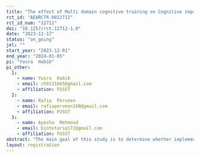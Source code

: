 ```yaml
---
title: "The effect of Multi domain cognitive training on Cognitive impairment and Dementia in Blinds"
rct_id: "AEARCTR-0012712"
rct_id_num: "12712"
doi: "10.1257/rct.12712-1.0"
date: "2023-12-17"
status: "on_going"
jel: ""
start_year: "2023-12-01"
end_year: "2024-01-05"
pi: "Yusra  Habib"
pi_other:
  1:
    - name: Yusra  Habib
    - email: ch0131665@gmail.com
    - affiliation: FUSST
  2:
    - name: Rafia  Perveen
    - email: rafiaperveen100@gmail.com
    - affiliation: FUSST
  3:
    - name: Ayesha  Mehmood
    - email: bintetariq172@gmail.com
    - affiliation: FUSST
abstract: "The main goal of this study is to determine whether implementing this intervention results in any appreciable improvements in the levels of dementia, depression, and cognitive impairment that have been measured. With the aid of this research methodology, the present study examines the relationship that may exist between cognitive functioning, and the onset of dementia in blind people, providing insight into the success of the intervention in enhancing their overall cognitive function. Form a cognitive test for the blind individual."
layout: registration
---
```


